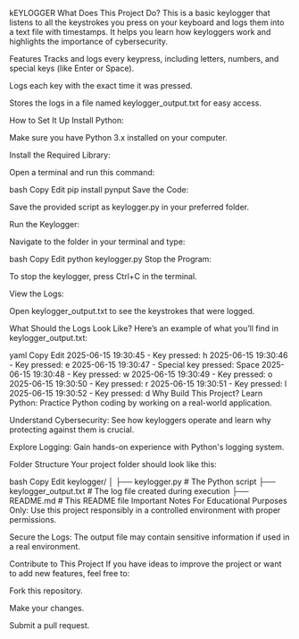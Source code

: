 kEYLOGGER 
What Does This Project Do?
This is a basic keylogger that listens to all the keystrokes you press on your keyboard and logs them into a text file with timestamps. It helps you learn how keyloggers work and highlights the importance of cybersecurity.

Features
Tracks and logs every keypress, including letters, numbers, and special keys (like Enter or Space).

Logs each key with the exact time it was pressed.

Stores the logs in a file named keylogger_output.txt for easy access.

How to Set It Up
Install Python:

Make sure you have Python 3.x installed on your computer.

Install the Required Library:

Open a terminal and run this command:

bash
Copy
Edit
pip install pynput
Save the Code:

Save the provided script as keylogger.py in your preferred folder.

Run the Keylogger:

Navigate to the folder in your terminal and type:

bash
Copy
Edit
python keylogger.py
Stop the Program:

To stop the keylogger, press Ctrl+C in the terminal.

View the Logs:

Open keylogger_output.txt to see the keystrokes that were logged.

What Should the Logs Look Like?
Here’s an example of what you’ll find in keylogger_output.txt:

yaml
Copy
Edit
2025-06-15 19:30:45 - Key pressed: h
2025-06-15 19:30:46 - Key pressed: e
2025-06-15 19:30:47 - Special key pressed: Space
2025-06-15 19:30:48 - Key pressed: w
2025-06-15 19:30:49 - Key pressed: o
2025-06-15 19:30:50 - Key pressed: r
2025-06-15 19:30:51 - Key pressed: l
2025-06-15 19:30:52 - Key pressed: d
Why Build This Project?
Learn Python: Practice Python coding by working on a real-world application.

Understand Cybersecurity: See how keyloggers operate and learn why protecting against them is crucial.

Explore Logging: Gain hands-on experience with Python's logging system.

Folder Structure
Your project folder should look like this:

bash
Copy
Edit
keylogger/
│
├── keylogger.py         # The Python script
├── keylogger_output.txt # The log file created during execution
├── README.md            # This README file
Important Notes
For Educational Purposes Only: Use this project responsibly in a controlled environment with proper permissions.

Secure the Logs: The output file may contain sensitive information if used in a real environment.

Contribute to This Project
If you have ideas to improve the project or want to add new features, feel free to:

Fork this repository.

Make your changes.

Submit a pull request.
